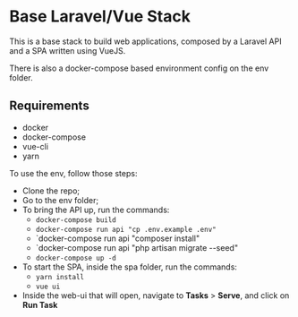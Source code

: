 # Base Laravel/Vue Stack

This is a base stack to build web applications, composed by a Laravel API and a SPA written using VueJS.

There is also a docker-compose based environment config on the env folder.

## Requirements
* docker
* docker-compose
* vue-cli
* yarn

To use the env, follow those steps:

* Clone the repo;
* Go to the env folder;
* To bring the API up, run the commands:
  * `docker-compose build`
  * `docker-compose run api "cp .env.example .env"`
  * `docker-compose run api "composer install"
  * `docker-compose run api "php artisan migrate --seed"
  * `docker-compose up -d`
* To start the SPA, inside the spa folder, run the commands:
  * `yarn install`
  * `vue ui`
* Inside the web-ui that will open, navigate to **Tasks** > **Serve**, and click on **Run Task**
